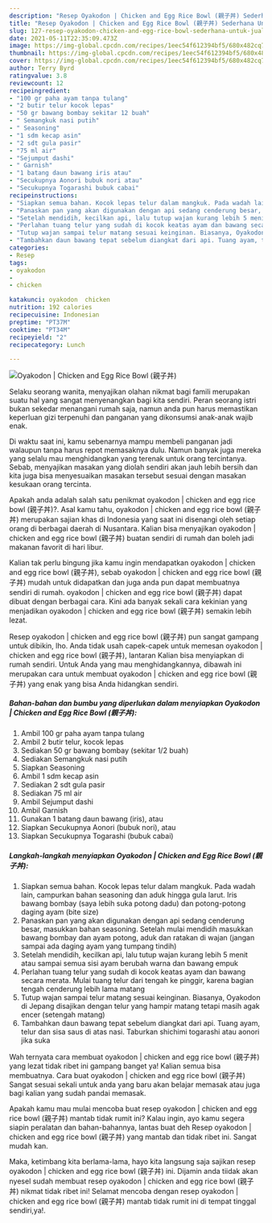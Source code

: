 ```yaml
---
description: "Resep Oyakodon | Chicken and Egg Rice Bowl (親子丼) Sederhana Untuk Jualan"
title: "Resep Oyakodon | Chicken and Egg Rice Bowl (親子丼) Sederhana Untuk Jualan"
slug: 127-resep-oyakodon-chicken-and-egg-rice-bowl-sederhana-untuk-jualan
date: 2021-05-11T22:35:09.473Z
image: https://img-global.cpcdn.com/recipes/1eec54f612394bf5/680x482cq70/oyakodon-chicken-and-egg-rice-bowl-親子丼-foto-resep-utama.jpg
thumbnail: https://img-global.cpcdn.com/recipes/1eec54f612394bf5/680x482cq70/oyakodon-chicken-and-egg-rice-bowl-親子丼-foto-resep-utama.jpg
cover: https://img-global.cpcdn.com/recipes/1eec54f612394bf5/680x482cq70/oyakodon-chicken-and-egg-rice-bowl-親子丼-foto-resep-utama.jpg
author: Terry Byrd
ratingvalue: 3.8
reviewcount: 12
recipeingredient:
- "100 gr paha ayam tanpa tulang"
- "2 butir telur kocok lepas"
- "50 gr bawang bombay sekitar 12 buah"
- " Semangkuk nasi putih"
- " Seasoning"
- "1 sdm kecap asin"
- "2 sdt gula pasir"
- "75 ml air"
- "Sejumput dashi"
- " Garnish"
- "1 batang daun bawang iris atau"
- "Secukupnya Aonori bubuk nori atau"
- "Secukupnya Togarashi bubuk cabai"
recipeinstructions:
- "Siapkan semua bahan. Kocok lepas telur dalam mangkuk. Pada wadah lain, campurkan bahan seasoning dan aduk hingga gula larut. Iris bawang bombay (saya lebih suka potong dadu) dan potong-potong daging ayam (bite size)"
- "Panaskan pan yang akan digunakan dengan api sedang cenderung besar, masukkan bahan seasoning. Setelah mulai mendidih masukkan bawang bombay dan ayam potong, aduk dan ratakan di wajan (jangan sampai ada daging ayam yang tumpang tindih)"
- "Setelah mendidih, kecilkan api, lalu tutup wajan kurang lebih 5 menit atau sampai semua sisi ayam berubah warna dan bawang empuk"
- "Perlahan tuang telur yang sudah di kocok keatas ayam dan bawang secara merata. Mulai tuang telur dari tengah ke pinggir, karena bagian tengah cenderung lebih lama matang"
- "Tutup wajan sampai telur matang sesuai keinginan. Biasanya, Oyakodon di Jepang disajikan dengan telur yang hampir matang tetapi masih agak encer (setengah matang)"
- "Tambahkan daun bawang tepat sebelum diangkat dari api. Tuang ayam, telur dan sisa saus di atas nasi. Taburkan shichimi togarashi atau aonori jika suka"
categories:
- Resep
tags:
- oyakodon
- 
- chicken

katakunci: oyakodon  chicken 
nutrition: 192 calories
recipecuisine: Indonesian
preptime: "PT37M"
cooktime: "PT34M"
recipeyield: "2"
recipecategory: Lunch

---
```



![Oyakodon | Chicken and Egg Rice Bowl (親子丼)](https://img-global.cpcdn.com/recipes/1eec54f612394bf5/680x482cq70/oyakodon-chicken-and-egg-rice-bowl-親子丼-foto-resep-utama.jpg)

Selaku seorang wanita, menyajikan olahan nikmat bagi famili merupakan suatu hal yang sangat menyenangkan bagi kita sendiri. Peran seorang istri bukan sekedar menangani rumah saja, namun anda pun harus memastikan keperluan gizi terpenuhi dan panganan yang dikonsumsi anak-anak wajib enak.

Di waktu  saat ini, kamu sebenarnya mampu membeli panganan jadi walaupun tanpa harus repot memasaknya dulu. Namun banyak juga mereka yang selalu mau menghidangkan yang terenak untuk orang tercintanya. Sebab, menyajikan masakan yang diolah sendiri akan jauh lebih bersih dan kita juga bisa menyesuaikan masakan tersebut sesuai dengan masakan kesukaan orang tercinta. 



Apakah anda adalah salah satu penikmat oyakodon | chicken and egg rice bowl (親子丼)?. Asal kamu tahu, oyakodon | chicken and egg rice bowl (親子丼) merupakan sajian khas di Indonesia yang saat ini disenangi oleh setiap orang di berbagai daerah di Nusantara. Kalian bisa menyajikan oyakodon | chicken and egg rice bowl (親子丼) buatan sendiri di rumah dan boleh jadi makanan favorit di hari libur.

Kalian tak perlu bingung jika kamu ingin mendapatkan oyakodon | chicken and egg rice bowl (親子丼), sebab oyakodon | chicken and egg rice bowl (親子丼) mudah untuk didapatkan dan juga anda pun dapat membuatnya sendiri di rumah. oyakodon | chicken and egg rice bowl (親子丼) dapat dibuat dengan berbagai cara. Kini ada banyak sekali cara kekinian yang menjadikan oyakodon | chicken and egg rice bowl (親子丼) semakin lebih lezat.

Resep oyakodon | chicken and egg rice bowl (親子丼) pun sangat gampang untuk dibikin, lho. Anda tidak usah capek-capek untuk memesan oyakodon | chicken and egg rice bowl (親子丼), lantaran Kalian bisa menyiapkan di rumah sendiri. Untuk Anda yang mau menghidangkannya, dibawah ini merupakan cara untuk membuat oyakodon | chicken and egg rice bowl (親子丼) yang enak yang bisa Anda hidangkan sendiri.

<!--inarticleads1-->

##### Bahan-bahan dan bumbu yang diperlukan dalam menyiapkan Oyakodon | Chicken and Egg Rice Bowl (親子丼):

1. Ambil 100 gr paha ayam tanpa tulang
1. Ambil 2 butir telur, kocok lepas
1. Sediakan 50 gr bawang bombay (sekitar 1/2 buah)
1. Sediakan  Semangkuk nasi putih
1. Siapkan  Seasoning
1. Ambil 1 sdm kecap asin
1. Sediakan 2 sdt gula pasir
1. Sediakan 75 ml air
1. Ambil Sejumput dashi
1. Ambil  Garnish
1. Gunakan 1 batang daun bawang (iris), atau
1. Siapkan Secukupnya Aonori (bubuk nori), atau
1. Siapkan Secukupnya Togarashi (bubuk cabai)




<!--inarticleads2-->

##### Langkah-langkah menyiapkan Oyakodon | Chicken and Egg Rice Bowl (親子丼):

1. Siapkan semua bahan. Kocok lepas telur dalam mangkuk. Pada wadah lain, campurkan bahan seasoning dan aduk hingga gula larut. Iris bawang bombay (saya lebih suka potong dadu) dan potong-potong daging ayam (bite size)
1. Panaskan pan yang akan digunakan dengan api sedang cenderung besar, masukkan bahan seasoning. Setelah mulai mendidih masukkan bawang bombay dan ayam potong, aduk dan ratakan di wajan (jangan sampai ada daging ayam yang tumpang tindih)
1. Setelah mendidih, kecilkan api, lalu tutup wajan kurang lebih 5 menit atau sampai semua sisi ayam berubah warna dan bawang empuk
1. Perlahan tuang telur yang sudah di kocok keatas ayam dan bawang secara merata. Mulai tuang telur dari tengah ke pinggir, karena bagian tengah cenderung lebih lama matang
1. Tutup wajan sampai telur matang sesuai keinginan. Biasanya, Oyakodon di Jepang disajikan dengan telur yang hampir matang tetapi masih agak encer (setengah matang)
1. Tambahkan daun bawang tepat sebelum diangkat dari api. Tuang ayam, telur dan sisa saus di atas nasi. Taburkan shichimi togarashi atau aonori jika suka




Wah ternyata cara membuat oyakodon | chicken and egg rice bowl (親子丼) yang lezat tidak ribet ini gampang banget ya! Kalian semua bisa membuatnya. Cara buat oyakodon | chicken and egg rice bowl (親子丼) Sangat sesuai sekali untuk anda yang baru akan belajar memasak atau juga bagi kalian yang sudah pandai memasak.

Apakah kamu mau mulai mencoba buat resep oyakodon | chicken and egg rice bowl (親子丼) mantab tidak rumit ini? Kalau ingin, ayo kamu segera siapin peralatan dan bahan-bahannya, lantas buat deh Resep oyakodon | chicken and egg rice bowl (親子丼) yang mantab dan tidak ribet ini. Sangat mudah kan. 

Maka, ketimbang kita berlama-lama, hayo kita langsung saja sajikan resep oyakodon | chicken and egg rice bowl (親子丼) ini. Dijamin anda tiidak akan nyesel sudah membuat resep oyakodon | chicken and egg rice bowl (親子丼) nikmat tidak ribet ini! Selamat mencoba dengan resep oyakodon | chicken and egg rice bowl (親子丼) mantab tidak rumit ini di tempat tinggal sendiri,ya!.


